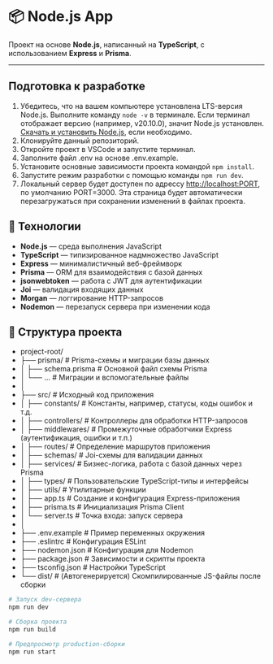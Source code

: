 # 📦 Node.js App

Проект на основе **Node.js**, написанный на **TypeScript**, с использованием **Express** и **Prisma**.

---

## Подготовка к разработке

1. Убедитесь, что на вашем компьютере установлена LTS-версия Node.js. Выполните команду `node -v` в терминале. Если терминал отображает версию (например, v20.10.0), значит Node.js установлен. [Скачать и установить Node.js](https://nodejs.org/en/), если необходимо.
2. Клонируйте данный репозиторий.
3. Откройте проект в VSCode и запустите терминал.
4. Заполните файл .env на основе .env.example.
5. Установите основные зависимости проекта командой `npm install`.
6. Запустите режим разработки с помощью команды `npm run dev`.
7. Локальный сервер будет доступен по адрессу [http://localhost:PORT](http://localhost:PORT), по умолчанию PORT=3000. Эта страница будет автоматически перезагружаться при сохранении изменений в файлах проекта.

## 🚀 Технологии

- **Node.js** — среда выполнения JavaScript
- **TypeScript** — типизированное надмножество JavaScript
- **Express** — минималистичный веб-фреймворк
- **Prisma** — ORM для взаимодействия с базой данных
- **jsonwebtoken** — работа с JWT для аутентификации
- **Joi** — валидация входящих данных
- **Morgan** — логгирование HTTP-запросов
- **Nodemon** — перезапуск сервера при изменении кода

## 📁 Структура проекта

- project-root/
- ├── prisma/                  # Prisma-схемы и миграции базы данных
- │   ├── schema.prisma        # Основной файл схемы Prisma
- │   └── ...                  # Миграции и вспомогательные файлы
- │
- ├── src/                     # Исходный код приложения
- │   ├── constants/           # Константы, например, статусы, коды ошибок и т.д.
- │   ├── controllers/         # Контроллеры для обработки HTTP-запросов
- │   ├── middlewares/         # Промежуточные обработчики Express (аутентификация, ошибки и т.п.)
- │   ├── routes/              # Определение маршрутов приложения
- │   ├── schemas/             # Joi-схемы для валидации данных
- │   ├── services/            # Бизнес-логика, работа с базой данных через Prisma
- │   ├── types/               # Пользовательские TypeScript-типы и интерфейсы
- │   ├── utils/               # Утилитарные функции
- │   ├── app.ts               # Создание и конфигурация Express-приложения
- │   ├── prisma.ts            # Инициализация Prisma Client
- │   └── server.ts            # Точка входа: запуск сервера
- │
- ├── .env.example             # Пример переменных окружения
- ├── .eslintrc                # Конфигурация ESLint
- ├── nodemon.json             # Конфигурация для Nodemon
- ├── package.json             # Зависимости и скрипты проекта
- ├── tsconfig.json            # Настройки TypeScript
- └── dist/                    # (Автогенерируется) Скомпилированные JS-файлы после сборки

```bash
# Запуск dev-сервера
npm run dev

# Сборка проекта
npm run build

# Предпросмотр production-сборки
npm run start